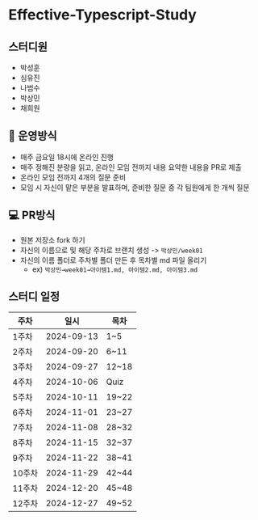 # Effective-Typescript-Study

## 스터디원

- 박성훈
- 심유진
- 나범수
- 박상민
- 채희원

## **📝** 운영방식

- 매주 금요일 18시에 온라인 진행
- 매주 정해진 분량을 읽고, 온라인 모임 전까지 내용 요약한 내용을 PR로 제출
- 온라인 모임 전까지 4개의 질문 준비
- 모임 시 자신이 맡은 부분을 발표하며, 준비한 질문 중 각 팀원에게 한 개씩 질문

  
## **💻** PR방식

- 원본 저장소 fork 하기
- 자신의 이름으로 및 해당 주차로 브랜치 생성 -> `박상민/week01`
- 자신의 이름 폴더로 주차별 폴더 만든 후 목차별 md 파일 올리기
    - ex) `박상민→week01→아이템1.md, 아이템2.md, 아이템3.md`

## 스터디 일정

| 주차 | 일시 | 목차 |
| --- | --- | --- |
| 1주차 | 2024-09-13 | 1~5 |
| 2주차 | 2024-09-20 | 6~11 |
| 3주차 | 2024-09-27 | 12~18 |
| 4주차 | 2024-10-06 | Quiz |
| 5주차 | 2024-10-11 | 19~22 |
| 6주차 | 2024-11-01 | 23~27 |
| 7주차 | 2024-11-08 | 28~32 |
| 8주차 | 2024-11-15 | 32~37 |
| 9주차 | 2024-11-22 | 38~41 |
| 10주차 | 2024-11-29 | 42~44 |
| 11주차 | 2024-12-20 | 45~48 |
| 12주차 | 2024-12-27 | 49~52 |
